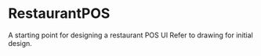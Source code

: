 # RestaurantPOS
A starting point for designing a restaurant POS UI
Refer to drawing for initial design.
